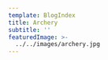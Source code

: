 ```yaml
---
template: BlogIndex
title: Archery
subtitle: ''
featuredImage: >-
  ../../images/archery.jpg
---
```


